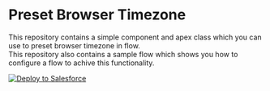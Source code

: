 <h1>Preset Browser Timezone</h1>

This repository contains a simple component and apex class which you can use to preset browser timezone in flow. <br/>
This repository also contains a sample flow which shows you how to configure a flow to achive this functionality.

<a href="https://githubsfdeploy.herokuapp.com?owner=ruchi2994&&amp;repo=browserTimeZone">
  <img alt="Deploy to Salesforce"
       src="https://raw.githubusercontent.com/afawcett/githubsfdeploy/main/deploy.png">
</a>
